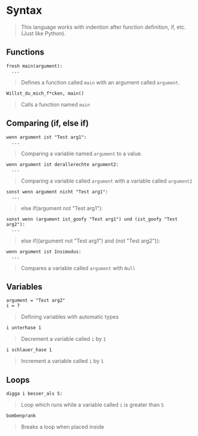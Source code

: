 # Syntax

> This language works with indention after function definition, if, etc. (Just like Python).

## Functions

```
fresh main(argument):
  ...
```
> Defines a function called `main` with an argument called `argument`.

```
Willst_du_mich_f*cken, main()
```
> Calls a function named `main`

## Comparing (if, else if)

```
wenn argument ist "Test arg1":
  ...
```
> Comparing a variable named `argument` to a value. 

```
wenn argument ist derallerechte argument2:
  ...
```
> Comparing a variable called `argument` with a variable called `argument2`

```
sonst wenn argument nicht "Test arg1":
  ...
```
> else if(argument not "Test arg1"):

```
sonst wenn (argument ist_goofy "Test arg1") und (ist_goofy "Test arg2"):
  ...
```
>    else if((argument not "Test arg1") and (not "Test arg2")):
    
```
wenn argument ist Insimodus:
  ...
```
> Compares a variable called `argument` with `Null`

## Variables 

```
argument = "Test arg2"
i = 7
```
> Defining variables with automatic types

```
i unterhase 1
```
> Decrement a variable called `i` by `1`

```
i schlauer_hase 1
```
> Increment a variable called `i` by `1`

## Loops

```
digga i besser_als 5:
```
> Loop which runs while a variable called `i` is greater than `5`

```
bombenprank
```
> Breaks a loop when placed inside

